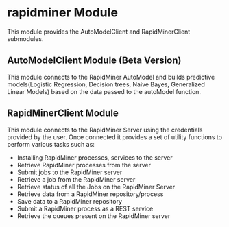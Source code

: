 # rapidminer Module

This module provides the AutoModelClient and RapidMinerClient submodules.

## AutoModelClient Module (Beta Version)

This module connects to the RapidMiner AutoModel and builds predictive models(Logistic Regression, Decision trees, Naive Bayes, Generalized Linear Models) based on the data passed to the autoModel function.

## RapidMinerClient Module

This module connects to the RapidMiner Server using the credentials provided by the user. Once connected it provides a set of utility functions to perform various tasks such as:

* Installing RapidMiner processes, services to the server
* Retrieve RapidMiner processes from the server
* Submit jobs to the RapidMiner server
* Retrieve a job from the RapidMiner server
* Retrieve status of all the Jobs on the RapidMiner Server
* Retrieve data from a RapidMiner repository/process
* Save data to a RapidMiner repository
* Submit a RapidMiner process as a REST service
* Retrieve the queues present on the RapidMiner server